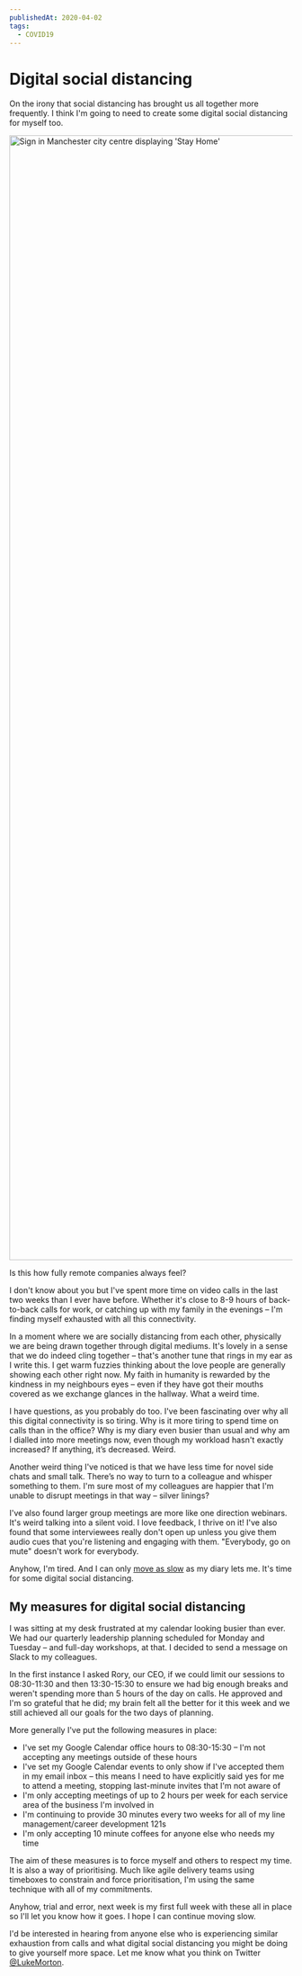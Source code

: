 ```yaml
---
publishedAt: 2020-04-02
tags:
  - COVID19
---
```


# <span class="larger">Digital social distancing</span>

On the irony that social distancing has brought us all together more frequently. I think I'm going to need to create some digital social distancing for myself too.

<p><img src="/thoughts/media/social-digital-distancing.jpg" alt="Sign in Manchester city centre displaying 'Stay Home'" width="3000" height="2000" /></p>

Is this how fully remote companies always feel?

I don't know about you but I've spent more time on video calls in the last two weeks than I ever have before. Whether it's close to 8-9 hours of back-to-back calls for work, or catching up with my family in the evenings – I'm finding myself exhausted with all this connectivity.

In a moment where we are socially distancing from each other, physically we are being drawn together through digital mediums. It's lovely in a sense that we do indeed cling together – that's another tune that rings in my ear as I write this. I get warm fuzzies thinking about the love people are generally showing each other right now. My faith in humanity is rewarded by the kindness in my neighbours eyes – even if they have got their mouths covered as we exchange glances in the hallway. What a weird time.

I have questions, as you probably do too. I've been fascinating over why all this digital connectivity is so tiring. Why is it more tiring to spend time on calls than in the office? Why is my diary even busier than usual and why am I dialled into more meetings now, even though my workload hasn't exactly increased? If anything, it’s decreased. Weird.

Another weird thing I've noticed is that we have less time for novel side chats and small talk. There’s no way to turn to a colleague and whisper something to them. I'm sure most of my colleagues are happier that I'm unable to disrupt meetings in that way – silver linings?

I've also found larger group meetings are more like one direction webinars. It's weird talking into a silent void. I love feedback, I thrive on it! I've also found that some interviewees really don't open up unless you give them audio cues that you're listening and engaging with them. "Everybody, go on mute" doesn't work for everybody.

Anyhow, I'm tired. And I can only [move as slow](/thoughts/2020-03-22-moving-slow) as my diary lets me. It's time for some digital social distancing.

## My measures for digital social distancing

I was sitting at my desk frustrated at my calendar looking busier than ever. We had our quarterly leadership planning scheduled for Monday and Tuesday – and full-day workshops, at that. I decided to send a message on Slack to my colleagues.

In the first instance I asked Rory, our CEO, if we could limit our sessions to 08:30-11:30 and then 13:30-15:30 to ensure we had big enough breaks and weren't spending more than 5 hours of the day on calls. He approved and I'm so grateful that he did; my brain felt all the better for it this week and we still achieved all our goals for the two days of planning.

More generally I've put the following measures in place:

- I've set my Google Calendar office hours to 08:30-15:30 – I'm not accepting any meetings outside of these hours
- I've set my Google Calendar events to only show if I've accepted them in my email inbox – this means I need to have explicitly said yes for me to attend a meeting, stopping last-minute invites that I'm not aware of
- I'm only accepting meetings of up to 2 hours per week for each service area of the business I'm involved in
- I'm continuing to provide 30 minutes every two weeks for all of my line management/career development 121s
- I'm only accepting 10 minute coffees for anyone else who needs my time

The aim of these measures is to force myself and others to respect my time. It is also a way of prioritising. Much like agile delivery teams using timeboxes to constrain and force prioritisation, I'm using the same technique with all of my commitments.

Anyhow, trial and error, next week is my first full week with these all in place so I'll let you know how it goes. I hope I can continue moving slow.

I'd be interested in hearing from anyone else who is experiencing similar exhaustion from calls and what digital social distancing you might be doing to give yourself more space. Let me know what you think on Twitter [@LukeMorton](https://twitter.com/LukeMorton).
